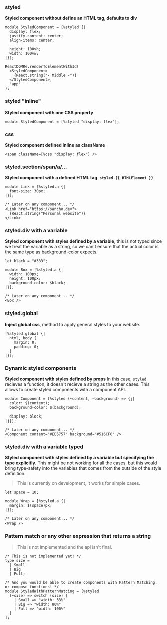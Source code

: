 ### styled
**Styled component without define an HTML tag, defaults to div**

```reason
module StyledComponent = [%styled {|
  display: flex;
  justify-content: center;
  align-items: center;

  height: 100vh;
  width: 100vw;
|}];

ReactDOMRe.renderToElementWithId(
  <StyledComponent>
    {React.string("- Middle -")}
  </StyledComponent>,
  "app"
);
```

### styled "inline"
**Styled component with one CSS property**
```reason
module StyledComponent = [%styled "display: flex"];
```

### css
**Styled component defined inline as className**
```reason
<span className=[%css "display: flex"] />
```

### styled.section/span/a/...
**Styled component with a defined HTML tag. `styled.{{ HTMLElement }}`**

```reason
module Link = [%styled.a {|
  font-size: 30px;
|}];

/* Later on any component... */
<Link href="https://sancho.dev">
  {React.string("Personal website")}
</Link>
```

### styled.div with a variable
**Styled component with styles defined by a variable**, this is not typed since we treat the variable as a string, so we can't ensure that the actual color is the same type as background-color expects.

```reason
let black = "#333";

module Box = [%styled.a {|
  width: 100px;
  height: 100px;
  background-color: $black;
|}];

/* Later on any component... */
<Box />
```

### styled.global
**Inject global css**, method to apply general styles to your website.

```reason
[%styled.global {|
  html, body {
    margin: 0;
    padding: 0;
  }
|}];
```

### Dynamic styled components
**Styled component with styles defined by props**
In this case, `styled` recieves a function, it doesn't recieve a string as the other cases. This allows to create styled components with a component API.

```reason
module Component = [%styled (~content, ~background) => {j|
  color: $(content);
  background-color: $(background);

  display: block;
|j}];

/* Later on any component... */
<Component content="#EB5757" background="#516CF0" />
```

### styled.div with a variable typed
**Styled component with styles defined by a variable but specifying the type explicitly.**
This might be not working for all the cases, but this would bring type-safety into the variables that comes from the outside of the style definition.

> This is currently on development, it works for simple cases.
```reason
let space = 10;

module Wrap = [%styled.a {|
  margin: $(space)px;
|}];

/* Later on any component... */
<Wrap />
```

### Pattern match or any other expression that returns a string
> This is not implemented and the api isn't final.
```reason
/* This is not implemented yet! */
type size =
  | Small
  | Big
  | Full;

/* And you would be able to create components with Pattern Matching, or compose functions! */
module StyledWithPatternMatcing = [%styled
  (~size) => switch (size) {
    | Small => "width: 33%"
    | Big => "width: 80%"
    | Full => "width: 100%"
  }
];
```
